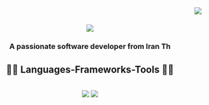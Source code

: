 <img align="right" src="https://visitor-badge.laobi.icu/badge?page_id=salesp07.salesp07" />

<h1 align="center">
    <img src="https://readme-typing-svg.herokuapp.com/?font=Righteous&size=35&center=true&vCenter=true&width=500&height=70&duration=4000&lines=Hi+There!+👋;+I'm+MehdiGhaderi!;" />
</h1>

<h3 align="center" color="black">A passionate software developer from Iran Th </h3>
 
<h2 align="center">🐱‍👤 Languages-Frameworks-Tools 🐱‍👤</h2>
<br/>
<div align="center">
    <img src="https://skillicons.dev/icons?i=vue,jquery,nuxt,html,css,vscode,github,tailwind,git" />
    <img src="https://skillicons.dev/icons?i=nodejs,javascript,mysql,php" /><br>
</div>

<br/> 
